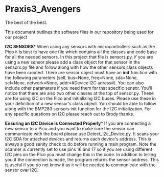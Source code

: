 # Praxis3_Avengers
The best of the best.

This document outlines the software files in our repository being used for our project

**I2C SENSORS***
When using any sensors with microcontrollers such as the Pico it is best to have one file which contains all the classes and code base for all the needed sensors.
In this project that file is sensors.py. if you are using a new sensor please add a class object for that sensor in the sensors.py file and follow along with how the other sensors class objects have been created. There are sensor object must have an __init__ function with the following parameters (self, bus=None, freq=None, sda=None, scl=None, network=None, addr=#Device I2C adress#). You can also include other parameters if you need them for that specific sensor. You'll notice that there are also two other classes at the top of sensor.py. These are for using i2C on the Pico and initializing I2C buses. Please use these in your definition of a new sensor's class object. You should be able to follow along with the BMP280 sensors init function for the I2C initialization. For any specific questions on I2C please reach out to Brody thanks. 

**Ensuring an I2C Device is Connected Properly***
If you are connecting a new sensor to a Pico and you want to make sure the sensor can communicate with the board please use Detect_i2c_Device.py. It scans your I2C SDA for attached devices and returns each device's address. This is always a good sanity check to do before running a main program. Note the scanner is currently set to use pins 16 and 17 so if you are using different I2C pins on the Pico you must change this in the code. In addition to telling you if the connection is made, the program returns the sensor address. This is useful if you do not know it as it will be needed to communicate with the sensor over I2C. 
